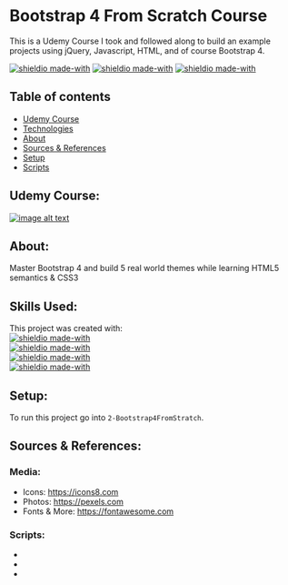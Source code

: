 # Bootstrap 4 From Scratch Course
This is a Udemy Course I took and followed along to build an example projects using jQuery, Javascript, HTML, and of course Bootstrap 4.  

[![shieldio made-with](https://img.shields.io/badge/Tag-v1.0.2-green)]() [![shieldio made-with](https://img.shields.io/badge/CourseType-Udemy-purple)]() [![shieldio made-with](https://img.shields.io/badge/Status-In_Progress-yellow)]()

## Table of contents
* [Udemy Course](#udemy-course)
* [Technologies](#about)
* [About](#skills-used)
* [Sources & References](#sources-&-references)
* [Setup](#setup)
* [Scripts](#scripts)

## Udemy Course: 
[![image alt text](https://img-a.udemycdn.com/course/240x135/1313502_b57f_2.jpg)](https://www.udemy.com/course/bootstrap-4-from-scratch-with-5-projects/)

## About:
Master Bootstrap 4 and build 5 real world themes while learning HTML5 semantics & CSS3

## Skills Used:
This project was created with:  
[![shieldio made-with](https://img.shields.io/badge/Made%20With-JavaScript-blue)](https://www.javascript.com/)  
[![shieldio made-with](https://img.shields.io/badge/Made%20With-HTML5-blue)](https://en.wikipedia.org/wiki/HTML5)  
[![shieldio made-with](https://img.shields.io/badge/Made%20With-BootStrap-blue)](https://getbootstrap.com/docs/3.3/css/)  
[![shieldio made-with](https://img.shields.io/badge/Made%20With-jQuery-blue)](https://jquery.com/)

## Setup:
To run this project go into `2-Bootstrap4FromStratch`.

## Sources & References:
### Media:
* Icons: https://icons8.com
* Photos: https://pexels.com
* Fonts & More: https://fontawesome.com
### Scripts:
*
*
*

